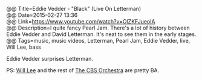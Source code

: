 @@ Title=Eddie Vedder - "Black" (Live On Letterman)  
@@ Date=2015-02-27 13:36  
@@ Link=https://www.youtube.com/watch?v=OlZKFJueoIA  
@@ Description=I quite fancy Pearl Jam. There's a lot of history between Eddie Vedder and David Letterman. It's neat to see them in the early stages.  
@@ Tags=music, music videos, Letterman, Pearl Jam, Eddie Vedder, live, Will Lee, bass  

Eddie Vedder surprises Letterman.

PS: [Will Lee][wikipedia] and the rest of [The CBS Orchestra][wikipedia 2] are pretty BA. 

[wikipedia]: https://en.wikipedia.org/wiki/Will_Lee_(bassist)
[wikipedia 2]: https://en.wikipedia.org/wiki/CBS_Orchestra